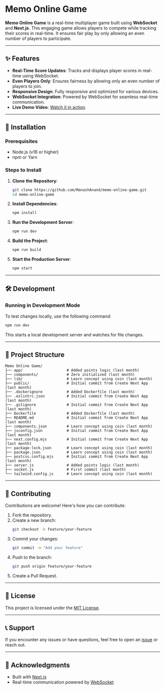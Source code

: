 # Memo Online Game

**Memo Online Game** is a real-time multiplayer game built using **WebSocket** and **Next.js**. This engaging game allows players to compete while tracking their scores in real-time. It ensures fair play by only allowing an even number of players to participate.

---

## ✨ Features

- **Real-Time Score Updates**: Tracks and displays player scores in real-time using WebSocket.
- **Even Players Only**: Ensures fairness by allowing only an even number of players to join.
- **Responsive Design**: Fully responsive and optimized for various devices.
- **WebSocket Integration**: Powered by WebSocket for seamless real-time communication.
- **Live Demo Video**: [Watch it in action](https://x.com/manashanand2/status/1849995265324806457).

---

## 🚀 Installation

### Prerequisites

- Node.js (v16 or higher)
- npm or Yarn

### Steps to Install

1. **Clone the Repository**:
   ```bash
   git clone https://github.com/ManashAnand/memo-online-game.git
   cd memo-online-game
   ```

2. **Install Dependencies**:
   ```bash
   npm install
   ```

3. **Run the Development Server**:
   ```bash
   npm run dev
   ```

4. **Build the Project**:
   ```bash
   npm run build
   ```

5. **Start the Production Server**:
   ```bash
   npm start
   ```

---

## 🛠️ Development

### Running in Development Mode
To test changes locally, use the following command:
```bash
npm run dev
```

This starts a local development server and watches for file changes.

---

## 📁 Project Structure

```plaintext
Memo Online Game/
├── app/                    # Added points logic (last month)
├── components/             # Zero initialized (last month)
├── lib/                    # Learn concept using coin (last month)
├── public/                 # Initial commit from Create Next App (last month)
├── .dockerignore           # Added Dockerfile (last month)
├── .eslintrc.json          # Initial commit from Create Next App (last month)
├── .gitignore              # Initial commit from Create Next App (last month)
├── Dockerfile              # Added Dockerfile (last month)
├── README.md               # Initial commit from Create Next App (last month)
├── components.json         # Learn concept using coin (last month)
├── jsconfig.json           # Initial commit from Create Next App (last month)
├── next.config.mjs         # Initial commit from Create Next App (last month)
├── package-lock.json       # Learn concept using coin (last month)
├── package.json            # Learn concept using coin (last month)
├── postcss.config.mjs      # Initial commit from Create Next App (last month)
├── server.js               # Added points logic (last month)
├── socket.js               # First commit (last month)
└── tailwind.config.js      # Learn concept using coin (last month)

```

---

## 🤝 Contributing

Contributions are welcome! Here's how you can contribute:

1. Fork the repository.
2. Create a new branch:
   ```bash
   git checkout -b feature/your-feature
   ```
3. Commit your changes:
   ```bash
   git commit -m "Add your feature"
   ```
4. Push to the branch:
   ```bash
   git push origin feature/your-feature
   ```
5. Create a Pull Request.

---

## 📜 License

This project is licensed under the [MIT License](LICENSE).

---

## 📞 Support

If you encounter any issues or have questions, feel free to open an [issue](https://github.com/ManashAnand/memo-online-game/issues) or reach out.

---

## 🌟 Acknowledgments

- Built with [Next.js](https://nextjs.org/)
- Real-time communication powered by [WebSocket](https://developer.mozilla.org/en-US/docs/Web/API/WebSockets_API)
